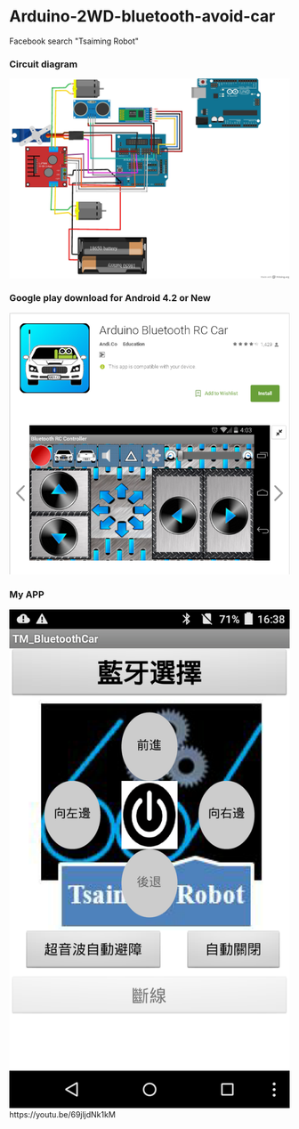 # Arduino-2WD-bluetooth-avoid-car
Facebook search "Tsaiming Robot"

### Circuit diagram
![image](https://github.com/tsaiminghsu/Arduino-2WD-bluetooth-avoid-car/blob/master/BTcar%E6%8E%A5%E7%B7%9A%E5%9C%96.JPG)
### Google play download for Android 4.2 or New
![image](https://github.com/tsaiminghsu/Arduino-2WD-bluetooth-avoid-car/blob/master/Arduino%20Bluetooth%20RC%20Car(%20Google%20Play%20).jpg)
### My APP
![image](https://github.com/tsaiminghsu/Arduino-2WD-bluetooth-avoid-car/blob/master/TM_BLuetoothCar(v1.1).png)
https://youtu.be/69jljdNk1kM
